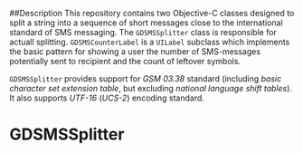 ##Description
This repository contains two Objective-C classes designed to split a string into a sequence of short messages close to the international standard of SMS messaging. The `GDSMSSplitter` class is responsible for actuall splitting. `GDSMSCounterLabel` is a `UILabel` subclass which implements the basic pattern for showing a user the number of SMS-messages potentially sent to recipient and the count of leftover symbols.

`GDSMSSplitter` provides support for *GSM 03.38* standard (including *basic character set extension table*, but excluding *national language shift tables*). It also supports *UTF-16* (*UCS-2*) encoding standard.

# GDSMSSplitter
